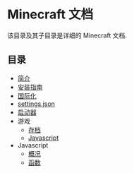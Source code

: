 # Minecraft 文档
该目录及其子目录是详细的 Minecraft 文档.

## 目录
- [简介](intro.md)
- [安装指南](guide.md)
- [国际化](i18n.md)
- [settings.json](settings.json.md)
- [启动器](launcher.md)
- 游戏
  - [存档](game/save.md)
  - [Javascript](game/js.md)
- Javascript
  - [概况](js/intro.md)
  - [函数](js/function.md)
